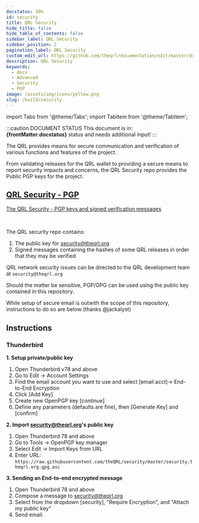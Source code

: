 ```yaml
---
docstatus: 30%
id: security
title: QRL Security
hide_title: false
hide_table_of_contents: false
sidebar_label: QRL Security
sidebar_position: 2
pagination_label: QRL Security
custom_edit_url: https://github.com/theqrl/documentation/edit/master/docs/basics/what-is-qrl.md
description: QRL Security
keywords:
  - docs
  - Advanced
  - Security
  - PGP
image: /assets/img/icons/yellow.png
slug: /build/security
---
```


import Tabs from '@theme/Tabs';
import TabItem from '@theme/TabItem';

:::caution DOCUMENT STATUS 
<span>This document is in: <b>{frontMatter.docstatus}</b> status and needs additional input!</span>
:::

The QRL provides means for secure communication and verification of various functions and features of the project.

From validating releases for the QRL wallet to providing a secure means to report security impacts and concerns, the QRL Security repo provides the Public PGP keys for the project.


<div style={{ "text-align": "center"}}>
<span>
      <section class="row list_node_modules-@docusaurus-theme-classic-lib-theme-DocCategoryGeneratedIndexPage-styles-module">
        <article class="col col--12 margin-bottom--lg">
          <a class="card padding--lg cardContainer_node_modules-@docusaurus-theme-classic-lib-theme-DocCard-styles-module" href="https://github.com/theQRL/security">
            <h2 class="text--truncate cardTitle_node_modules-@docusaurus-theme-classic-lib-theme-DocCard-styles-module" 
                title="QRL Security - PGP">
              QRL Security - PGP
            </h2>
            <p class="text--truncate cardDescription_node_modules-@docusaurus-theme-classic-lib-theme-DocCard-styles-module" 
               title="The QRL Security - PGP keys and signed verification messages">The QRL Security - PGP keys and signed verification messages</p>
          </a>
        </article>
      </section>
</span>    
</div>
<br />

The QRL security repo contains:

1. The public key for security@theqrl.org
2. Signed messages containing the hashes of some QRL releases in order that they may be verified

QRL network security issues can be directed to the QRL development team at ```security@theqrl.org```

Should the matter be sensitive, PGP/GPG can be used using the public key contained in this repository.

While setup of secure email is outwith the scope of this repository, instructions to do so are below (thanks @jackalyst)

## Instructions

### Thunderbird

**1. Setup private/public key**

1. Open Thunderbird v78 and above
2. Go to Edit -> Account Settings
3. Find the email account you want to use and select [email acct]-> End-to-End Encryption
4. Click [Add Key]
5. Create new OpenPGP key [continue]
6. Define any parameters (defaults are fine), then [Generate Key] and [confirm]

**2. Import security@theqrl.org's public key**

1. Open Thunderbird 78 and above
2. Go to Tools -> OpenPGP key manager
3. Select Edit -> Import Keys from URL
4. Enter URL: `https://raw.githubusercontent.com/theQRL/security/master/security.theqrl.org.gpg.asc`

**3. Sending an End-to-end encrypted message**

1. Open Thunderbird 78 and above
2. Compose a message to security@theqrl.org
3. Select from the dropdown [security], "Require Encryption", and "Attach my public key"
4. Send email.
